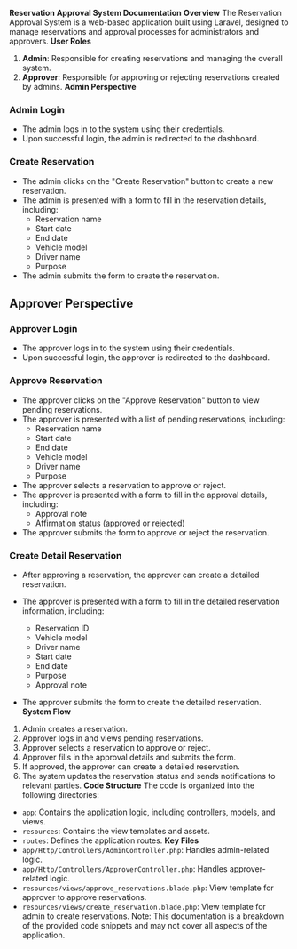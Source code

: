 

**Reservation Approval System Documentation**
**Overview**
The Reservation Approval System is a web-based application built using Laravel, designed to manage reservations and approval processes for administrators and approvers.
**User Roles**
1. **Admin**: Responsible for creating reservations and managing the overall system.
2. **Approver**: Responsible for approving or rejecting reservations created by admins.
**Admin Perspective**
### Admin Login
* The admin logs in to the system using their credentials.
* Upon successful login, the admin is redirected to the dashboard.
### Create Reservation
* The admin clicks on the "Create Reservation" button to create a new reservation.
* The admin is presented with a form to fill in the reservation details, including:
	+ Reservation name
	+ Start date
	+ End date
	+ Vehicle model
	+ Driver name
	+ Purpose
* The admin submits the form to create the reservation.

## Approver Perspective
### Approver Login
* The approver logs in to the system using their credentials.
* Upon successful login, the approver is redirected to the dashboard.
### Approve Reservation
* The approver clicks on the "Approve Reservation" button to view pending reservations.
* The approver is presented with a list of pending reservations, including:
	+ Reservation name
	+ Start date
	+ End date
	+ Vehicle model
	+ Driver name
	+ Purpose
* The approver selects a reservation to approve or reject.
* The approver is presented with a form to fill in the approval details, including:
	+ Approval note
	+ Affirmation status (approved or rejected)
* The approver submits the form to approve or reject the reservation.
### Create Detail Reservation
* After approving a reservation, the approver can create a detailed reservation.
* The approver is presented with a form to fill in the detailed reservation information, including:
	+ Reservation ID
	+ Vehicle model
	+ Driver name
	+ Start date
	+ End date
	+ Purpose
	+ Approval note


* The approver submits the form to create the detailed reservation.
**System Flow**
1. Admin creates a reservation.
2. Approver logs in and views pending reservations.
3. Approver selects a reservation to approve or reject.
4. Approver fills in the approval details and submits the form.
5. If approved, the approver can create a detailed reservation.
6. The system updates the reservation status and sends notifications to relevant parties.
**Code Structure**
The code is organized into the following directories:
* `app`: Contains the application logic, including controllers, models, and views.
* `resources`: Contains the view templates and assets.
* `routes`: Defines the application routes.
**Key Files**
* `app/Http/Controllers/AdminController.php`: Handles admin-related logic.
* `app/Http/Controllers/ApproverController.php`: Handles approver-related logic.
* `resources/views/approve_reservations.blade.php`: View template for approver to approve reservations.
* `resources/views/create_reservation.blade.php`: View template for admin to create reservations.
Note: This documentation is a breakdown of the provided code snippets and may not cover all aspects of the application.
